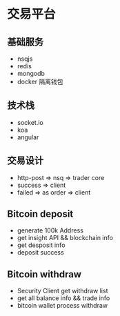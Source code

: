 



# 交易平台


## 基础服务

* nsqjs
* redis
* mongodb
* docker 隔离钱包

## 技术栈
* socket.io
* koa
* angular

## 交易设计
* http-post => nsq => trader core
* success => client
* failed  => as order => client

## Bitcoin deposit 

* generate 100k Address	
* get insight API && blockchain info 
* get desposit info
* deposit success

## Bitcoin withdraw 

* Security Client get withdraw list
* get all balance info && trade info
* bitcoin wallet process withdraw
